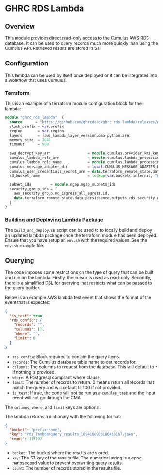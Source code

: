 # GHRC RDS Lambda

## Overview
This module provides direct read-only access to the Cumulus AWS RDS database. It 
can be used to query records much more quickly than using the Cumulus API. Retrieved results
are stored in S3.

## Configuration
This lambda can be used by itself once deployed or it can be integrated into a workflow that uses Cumulus.

### Terraform
This is an example of a terraform module configuration block for the lambda:
```terraform
module "ghrc_rds_lambda"  {
  source      = "https://github.com/ghrcdaac/ghrc_rds_lambda/releases/download/<release_version>/ghrc_rds_lambda.zip"
  stack_prefix = var.prefix
  region       = var.region
  layers       = [aws_lambda_layer_version.cma-python.arn]
  memory_size  = 2048
  timeout      = 900

  aws_decrypt_key_arn                 = module.cumulus.provider_kms_key_id
  cumulus_lambda_role_arn             = module.cumulus.lambda_processing_role_arn
  cumulus_lambda_role_name            = module.cumulus.lambda_processing_role_name
  cumulus_message_adapter_dir         = local.CUMULUS_MESSAGE_ADAPTER_DIR
  cumulus_user_credentials_secret_arn = data.terraform_remote_state.data_persistence.outputs.user_credentials_secret_arn
  s3_bucket_name                      = lookup(var.buckets.internal, "name", null)

  subnet_ids         = module.ngap.ngap_subnets_ids
  security_group_ids = [
    aws_security_group.no_ingress_all_egress.id,
    data.terraform_remote_state.data_persistence.outputs.rds_security_group
  ]
}
```

### Building and Deploying Lambda Package
The `build_and_deploy.sh` script can be used to to locally build and deploy an updated lambda package once the terraform module has been deployed. Ensure that you have setup an `env.sh` with the required values. See the `env.sh.example` file.

## Querying
The code imposes some restrictions on the type of query that can be built and run on the lambda. Firstly, the cursor
is used as read-only. Secondly, there is a simplified DSL for querying that restricts what can be passed to the query
builder.

Below is an example AWS lambda test event that shows the format of the event that is expected:
```json
{
  "is_test": true,
  "rds_config": {
    "records": "",
    "columns": [],
    "where": "",
    "limit": 0
  }
}
```
 - `rds_config`: Block required to contain the query items.
 - `records`: The Cumulus database table name to get records for.
 - `columns`: The columns to request from the database. This will default to `*` if nothing is provided.
 - `where`: A Postgresql compliant where clause.
 - `limit`: The number of records to return. 0 means return all records that match the query and will default to 100 if not provided.
 - `is_test`: If true, the code will not be run as a `cumulus_task` and the input event will not go through the CMA.

The `columns`, `where`, and `limit` keys are optional. 

The lambda returns a dictionary with the following format:
```json
{
  "bucket": "prefix-name",
  "key": "rds_lambda/query_results_1694108903180410167.json",
  "count": 113192
}
```
 - `bucket`: The bucket where the results are stored.
 - `key`: The S3 key of the results file. The numerical string is a epoc nanosecond value to prevent overwriting query results.
 - `count`: The number of records stored in the results file.
